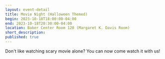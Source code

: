 ```yaml
---
layout: event-detail
title: Movie Night (Halloween Themed)
begin: 2023-10-18T18:00:00-04:00
end: 2023-10-18T20:30:00-04:00
location: Baker Center Room 120 (Margaret K. Davis Room)
short_description:
published: true
---
```


Don't like watching scary movie alone? You can now come watch it with us!
